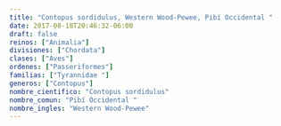 ```yaml
---
title: "Contopus sordidulus, Western Wood-Pewee, Pibí Occidental "
date: 2017-08-18T20:46:32-06:00
draft: false
reinos: ["Animalia"]
divisiones: ["Chordata"]
clases: ["Aves"]
ordenes: ["Passeriformes"]
familias: ["Tyrannidae "]
generos: ["Contopus"]
nombre_cientifico: "Contopus sordidulus"
nombre_comun: "Pibí Occidental "
nombre_ingles: "Western Wood-Pewee"
---
```

